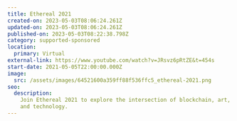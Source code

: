 ```yaml
---
title: Ethereal 2021
created-on: 2023-05-03T08:06:24.261Z
updated-on: 2023-05-03T08:06:24.261Z
published-on: 2023-05-03T08:22:38.798Z
category: supported-sponsored
location:
  primary: Virtual
external-link: https://www.youtube.com/watch?v=JRsvz6pRtZE&t=454s
start-date: 2021-05-05T22:00:00.000Z
image:
  src: /assets/images/64521600a359ff88f536ffc5_ethereal-2021.png
seo:
  description:
    Join Ethereal 2021 to explore the intersection of blockchain, art,
    and technology.
---
```

